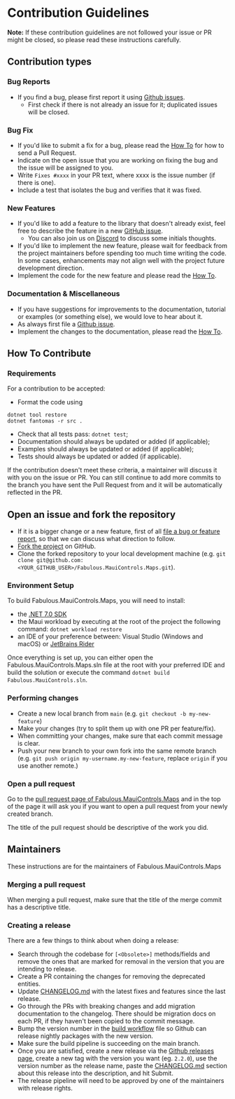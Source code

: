 # Contribution Guidelines

**Note:** If these contribution guidelines are not followed your issue or PR might be closed, so
please read these instructions carefully.


## Contribution types


### Bug Reports

- If you find a bug, please first report it using [Github issues].
  - First check if there is not already an issue for it; duplicated issues will be closed.


### Bug Fix

- If you'd like to submit a fix for a bug, please read the [How To](#how-to-contribute) for how to
   send a Pull Request.
- Indicate on the open issue that you are working on fixing the bug and the issue will be assigned
   to you.
- Write `Fixes #xxxx` in your PR text, where xxxx is the issue number (if there is one).
- Include a test that isolates the bug and verifies that it was fixed.


### New Features

- If you'd like to add a feature to the library that doesn't already exist, feel free to describe
   the feature in a new [GitHub issue].
  - You can also join us on [Discord] to discuss some initials thoughts.
- If you'd like to implement the new feature, please wait for feedback from the project maintainers
   before spending too much time writing the code. In some cases, enhancements may not align well
   with the project future development direction.
- Implement the code for the new feature and please read the [How To](#how-to-contribute).


### Documentation & Miscellaneous

- If you have suggestions for improvements to the documentation, tutorial or examples (or something
   else), we would love to hear about it.
- As always first file a [Github issue].
- Implement the changes to the documentation, please read the [How To](#how-to-contribute).


## How To Contribute


### Requirements

For a contribution to be accepted:

- Format the code using
```
dotnet tool restore
dotnet fantomas -r src .
```
- Check that all tests pass: `dotnet test`;
- Documentation should always be updated or added (if applicable);
- Examples should always be updated or added (if applicable);
- Tests should always be updated or added (if applicable).

If the contribution doesn't meet these criteria, a maintainer will discuss it with you on the issue
or PR. You can still continue to add more commits to the branch you have sent the Pull Request from
and it will be automatically reflected in the PR.


## Open an issue and fork the repository

- If it is a bigger change or a new feature, first of all
   [file a bug or feature report][GitHub issue], so that we can discuss what direction to follow.
- [Fork the project][fork guide] on GitHub.
- Clone the forked repository to your local development machine
   (e.g. `git clone git@github.com:<YOUR_GITHUB_USER>/Fabulous.MauiControls.Maps.git`).


### Environment Setup

To build Fabulous.MauiControls.Maps, you will need to install:
- the [.NET 7.0 SDK]
- the Maui workload by executing at the root of the project the following command: `dotnet workload restore`
- an IDE of your preference between: Visual Studio (Windows and macOS) or [JetBrains Rider]

Once everything is set up, you can either open the Fabulous.MauiControls.Maps.sln file at the root with your preferred IDE and build the solution or execute the command `dotnet build Fabulous.MauiControls.sln`.


### Performing changes

- Create a new local branch from `main` (e.g. `git checkout -b my-new-feature`)
- Make your changes (try to split them up with one PR per feature/fix).
- When committing your changes, make sure that each commit message is clear.
- Push your new branch to your own fork into the same remote branch
 (e.g. `git push origin my-username.my-new-feature`, replace `origin` if you use another remote.)


### Open a pull request

Go to the [pull request page of Fabulous.MauiControls.Maps][PRs] and in the top
of the page it will ask you if you want to open a pull request from your newly created branch.

The title of the pull request should be descriptive of the work you did.


## Maintainers

These instructions are for the maintainers of Fabulous.MauiControls.Maps


### Merging a pull request

When merging a pull request, make sure that the title of the merge commit has a descriptive title.


### Creating a release

There are a few things to think about when doing a release:

- Search through the codebase for `[<Obsolete>]` methods/fields and remove the ones that are marked
   for removal in the version that you are intending to release.
- Create a PR containing the changes for removing the deprecated entities.
- Update [CHANGELOG.md] with the latest fixes and features since the last release.
- Go through the PRs with breaking changes and add migration documentation to the changelog.
   There should be migration docs on each PR, if they haven't been copied to the commit message.
- Bump the version number in the [build workflow] file so Github can release nightly packages with the new version.
- Make sure the build pipeline is succeeding on the main branch.
- Once you are satisfied, create a new release via the [Github releases page], create a new tag with the version you want (eg. `2.2.0`), use the version number as the release name, paste the [CHANGELOG.md] section about this release into the description, and hit Submit.
- The release pipeline will need to be approved by one of the maintainers with release rights.


[GitHub issue]: https://github.com/fabulous-dev/Fabulous.MauiControls.Maps/issues
[GitHub issues]: https://github.com/fabulous-dev/Fabulous.MauiControls.Maps/issues
[GitHub releases page]: https://github.com/fabulous-dev/Fabulous.MauiControls.Maps/releases/new
[PRs]: https://github.com/fabulous-dev/Fabulous.MauiControls.Maps/pulls
[fork guide]: https://docs.github.com/en/get-started/quickstart/contributing-to-projects
[Discord]: https://discord.gg/bpTJMbSSYK
[.NET 7.0 SDK]: https://dotnet.microsoft.com/en-us/download
[build workflow]: .github/workflows/build.yml
[CHANGELOG.md]: CHANGELOG.md
[JetBrains Rider]: https://www.jetbrains.com/rider/